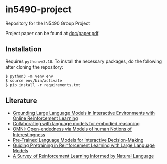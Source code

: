 # in5490-project

Repository for the IN5490 Group Project

Project paper can be found at [doc/paper.pdf](doc/paper.pdf).

## Installation

Requires ```python>=3.10```. To install the necessary packages, do the following after cloning the repository:

```
$ python3 -m venv env
$ source env/bin/activate
$ pip install -r requirements.txt
```


## Literature

* [Grounding Large Language Models in Interactive Environments with Online Reinforcement Learning](https://arxiv.org/abs/2302.02662)
* [Collaborating with language models for embodied reasoning](https://arxiv.org/abs/2302.00763)
* [OMNI: Open-endedness via Models of human Notions of Interestingness](https://arxiv.org/abs/2306.01711)
* [Pre-Trained Language Models for Interactive Decision-Making](https://proceedings.neurips.cc/paper_files/paper/2022/hash/ca3b1f24fc0238edf5ed1ad226b9d655-Abstract-Conference.html)
* [Guiding Pretraining in Reinforcement Learning with Large Language Models](https://arxiv.org/abs/2302.06692)
* [A Survey of Reinforcement Learning Informed by Natural Language](https://arxiv.org/abs/1906.03926)



